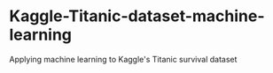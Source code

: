 # Kaggle-Titanic-dataset-machine-learning
Applying machine learning to Kaggle's Titanic survival dataset
